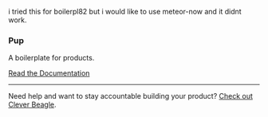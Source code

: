 i tried this for boilerpl82  but i would like to use meteor-now and it didnt work.


### Pup
A boilerplate for products.

[Read the Documentation](http://cleverbeagle.com/pup)

---

Need help and want to stay accountable building your product? [Check out Clever Beagle](http://cleverbeagle.com).
